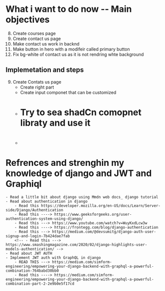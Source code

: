# What i want to do now -- Main objectives

8. Create courses page
9. Create contact us page
10. Make contact us work in backnd
11. Make button in hero with a modifeir called primary button
12. Fix bg-white of contact us as it is not rendring whte background

## Implemetation and steps

9. Create Contats us page
   - Create right part
   - Create input componet that can be customized
    - # Try to sea shadCn comopnet libraty and use it
    - # 

# Refrences and strenghin my knowledge of django and JWT and Graphiql

    - Read a little bit about django using Mmdn web docs_ django tutorial
    - Read about authentication in django
        - Read this https://developer.mozilla.org/en-US/docs/Learn/Server-side/Django/Authentication
        - Read this ----> https://www.geeksforgeeks.org/user-authentication-system-using-django/
        - Read this ---> https://www.youtube.com/watch?v=WuyKxdLcw3w
        - Read this ----> https://frontegg.com/blog/django-authentication
        - Read this ---> https://medium.com/@devsumitg/django-auth-user-signup-and-login-7b424dae7fab
        <!-- - Read this ---> https://www.smashingmagazine.com/2020/02/django-highlights-user-models-authentication/ -->
    - Read about JWT AUTH
    - Implement JWT auth with GraphQL in django
        - READ THIS ---> https://medium.com/simform-engineering/empowering-your-django-backend-with-graphql-a-powerful-combination-764babd30bb0
        - Read this ----> https://medium.com/simform-engineering/empowering-your-django-backend-with-graphql-a-powerful-combination-part-2-2e9b0e5f17cd
